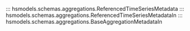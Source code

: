 ::: hsmodels.schemas.aggregations.ReferencedTimeSeriesMetadata
::: hsmodels.schemas.aggregations.ReferencedTimeSeriesMetadataIn
::: hsmodels.schemas.aggregations.BaseAggregationMetadataIn
